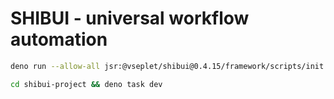 # SHIBUI - universal workflow automation

```sh
deno run --allow-all jsr:@vseplet/shibui@0.4.15/framework/scripts/init
```

```sh
cd shibui-project && deno task dev
```
